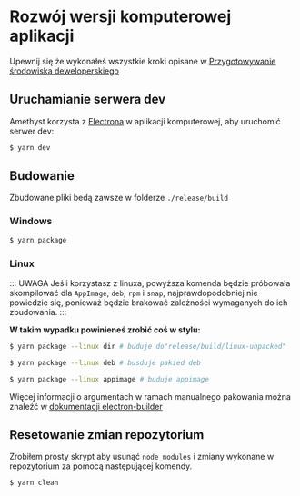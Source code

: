 # Rozwój wersji komputerowej aplikacji

Upewnij się że wykonałeś wszystkie kroki opisane w [Przygotowywanie środowiska deweloperskiego](./setting_up_environment.html)

## Uruchamianie serwera dev

Amethyst korzysta z [Electrona](https://www.electronjs.org/) w aplikacji komputerowej, aby uruchomić serwer dev:

```sh
$ yarn dev
```

## Budowanie

Zbudowane pliki bedą zawsze w folderze `./release/build`

### Windows

```sh
$ yarn package
```

### Linux

::: UWAGA
Jeśli korzystasz z linuxa, powyższa komenda będzie próbowała skompilować dla  `AppImage`, `deb`, `rpm` i `snap`, najprawdopodobniej nie powiedzie się, ponieważ będzie brakować zależności wymaganych do ich zbudowania.
:::


**W takim wypadku powinieneś zrobić coś w stylu:**

```sh
$ yarn package --linux dir # buduje do"release/build/linux-unpacked"
```

```sh
$ yarn package --linux deb # busduje pakied deb
```

```sh
$ yarn package --linux appimage # buduje appimage
```

Więcej informacji o argumentach w ramach manualnego pakowania można znaleźć w [dokumentacji electron-builder](https://www.electron.build/configuration/linux.html)

## Resetowanie zmian repozytorium

Zrobiłem prosty skrypt aby usunąć `node_modules` i zmiany wykonane w repozytorium za pomocą następującej komendy.

```sh
$ yarn clean
```